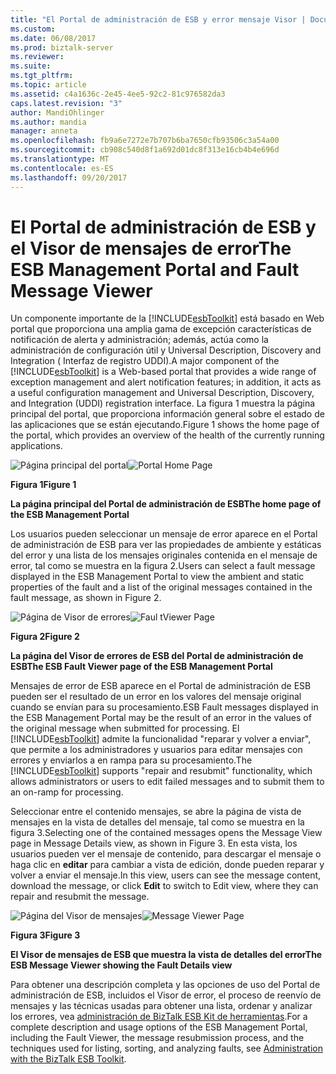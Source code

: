 ```yaml
---
title: "El Portal de administración de ESB y error mensaje Visor | Documentos de Microsoft"
ms.custom: 
ms.date: 06/08/2017
ms.prod: biztalk-server
ms.reviewer: 
ms.suite: 
ms.tgt_pltfrm: 
ms.topic: article
ms.assetid: c4a1636c-2e45-4ee5-92c2-81c976582da3
caps.latest.revision: "3"
author: MandiOhlinger
ms.author: mandia
manager: anneta
ms.openlocfilehash: fb9a6e7272e7b707b6ba7650cfb93506c3a54a00
ms.sourcegitcommit: cb908c540d8f1a692d01dc8f313e16cb4b4e696d
ms.translationtype: MT
ms.contentlocale: es-ES
ms.lasthandoff: 09/20/2017
---
```

# <a name="the-esb-management-portal-and-fault-message-viewer"></a><span data-ttu-id="054dc-102">El Portal de administración de ESB y el Visor de mensajes de error</span><span class="sxs-lookup"><span data-stu-id="054dc-102">The ESB Management Portal and Fault Message Viewer</span></span>
<span data-ttu-id="054dc-103">Un componente importante de la [!INCLUDE[esbToolkit](../includes/esbtoolkit-md.md)] está basado en Web portal que proporciona una amplia gama de excepción características de notificación de alerta y administración; además, actúa como la administración de configuración útil y Universal Description, Discovery and Integration ( Interfaz de registro UDDI).</span><span class="sxs-lookup"><span data-stu-id="054dc-103">A major component of the [!INCLUDE[esbToolkit](../includes/esbtoolkit-md.md)] is a Web-based portal that provides a wide range of exception management and alert notification features; in addition, it acts as a useful configuration management and Universal Description, Discovery, and Integration (UDDI) registration interface.</span></span> <span data-ttu-id="054dc-104">La figura 1 muestra la página principal del portal, que proporciona información general sobre el estado de las aplicaciones que se están ejecutando.</span><span class="sxs-lookup"><span data-stu-id="054dc-104">Figure 1 shows the home page of the portal, which provides an overview of the health of the currently running applications.</span></span>  
  
 <span data-ttu-id="054dc-105">![Página principal del portal](../esb-toolkit/media/portalhomepage.gif "PortalHomePage")</span><span class="sxs-lookup"><span data-stu-id="054dc-105">![Portal Home Page](../esb-toolkit/media/portalhomepage.gif "PortalHomePage")</span></span>  
  
 <span data-ttu-id="054dc-106">**Figura 1**</span><span class="sxs-lookup"><span data-stu-id="054dc-106">**Figure 1**</span></span>  
  
 <span data-ttu-id="054dc-107">**La página principal del Portal de administración de ESB**</span><span class="sxs-lookup"><span data-stu-id="054dc-107">**The home page of the ESB Management Portal**</span></span>  
  
 <span data-ttu-id="054dc-108">Los usuarios pueden seleccionar un mensaje de error aparece en el Portal de administración de ESB para ver las propiedades de ambiente y estáticas del error y una lista de los mensajes originales contenida en el mensaje de error, tal como se muestra en la figura 2.</span><span class="sxs-lookup"><span data-stu-id="054dc-108">Users can select a fault message displayed in the ESB Management Portal to view the ambient and static properties of the fault and a list of the original messages contained in the fault message, as shown in Figure 2.</span></span>  
  
 <span data-ttu-id="054dc-109">![Página de Visor de errores](../esb-toolkit/media/ch4-faultviewerpage.gif "Ch4-FaultViewerPage")</span><span class="sxs-lookup"><span data-stu-id="054dc-109">![Faul tViewer Page](../esb-toolkit/media/ch4-faultviewerpage.gif "Ch4-FaultViewerPage")</span></span>  
  
 <span data-ttu-id="054dc-110">**Figura 2**</span><span class="sxs-lookup"><span data-stu-id="054dc-110">**Figure 2**</span></span>  
  
 <span data-ttu-id="054dc-111">**La página del Visor de errores de ESB del Portal de administración de ESB**</span><span class="sxs-lookup"><span data-stu-id="054dc-111">**The ESB Fault Viewer page of the ESB Management Portal**</span></span>  
  
 <span data-ttu-id="054dc-112">Mensajes de error de ESB aparece en el Portal de administración de ESB pueden ser el resultado de un error en los valores del mensaje original cuando se envían para su procesamiento.</span><span class="sxs-lookup"><span data-stu-id="054dc-112">ESB Fault messages displayed in the ESB Management Portal may be the result of an error in the values of the original message when submitted for processing.</span></span> <span data-ttu-id="054dc-113">El [!INCLUDE[esbToolkit](../includes/esbtoolkit-md.md)] admite la funcionalidad "reparar y volver a enviar", que permite a los administradores y usuarios para editar mensajes con errores y enviarlos a en rampa para su procesamiento.</span><span class="sxs-lookup"><span data-stu-id="054dc-113">The [!INCLUDE[esbToolkit](../includes/esbtoolkit-md.md)] supports "repair and resubmit" functionality, which allows administrators or users to edit failed messages and to submit them to an on-ramp for processing.</span></span>  
  
 <span data-ttu-id="054dc-114">Seleccionar entre el contenido mensajes, se abre la página de vista de mensajes en la vista de detalles del mensaje, tal como se muestra en la figura 3.</span><span class="sxs-lookup"><span data-stu-id="054dc-114">Selecting one of the contained messages opens the Message View page in Message Details view, as shown in Figure 3.</span></span> <span data-ttu-id="054dc-115">En esta vista, los usuarios pueden ver el mensaje de contenido, para descargar el mensaje o haga clic en **editar** para cambiar a vista de edición, donde pueden reparar y volver a enviar el mensaje.</span><span class="sxs-lookup"><span data-stu-id="054dc-115">In this view, users can see the message content, download the message, or click **Edit** to switch to Edit view, where they can repair and resubmit the message.</span></span>  
  
 <span data-ttu-id="054dc-116">![Página del Visor de mensajes](../esb-toolkit/media/ch4-messageviewerpage.gif "Ch4-MessageViewerPage")</span><span class="sxs-lookup"><span data-stu-id="054dc-116">![Message Viewer Page](../esb-toolkit/media/ch4-messageviewerpage.gif "Ch4-MessageViewerPage")</span></span>  
  
 <span data-ttu-id="054dc-117">**Figura 3**</span><span class="sxs-lookup"><span data-stu-id="054dc-117">**Figure 3**</span></span>  
  
 <span data-ttu-id="054dc-118">**El Visor de mensajes de ESB que muestra la vista de detalles del error**</span><span class="sxs-lookup"><span data-stu-id="054dc-118">**The ESB Message Viewer showing the Fault Details view**</span></span>  
  
 <span data-ttu-id="054dc-119">Para obtener una descripción completa y las opciones de uso del Portal de administración de ESB, incluidos el Visor de error, el proceso de reenvío de mensajes y las técnicas usadas para obtener una lista, ordenar y analizar los errores, vea [administración de BizTalk ESB Kit de herramientas](../esb-toolkit/administration-with-the-biztalk-esb-toolkit.md).</span><span class="sxs-lookup"><span data-stu-id="054dc-119">For a complete description and usage options of the ESB Management Portal, including the Fault Viewer, the message resubmission process, and the techniques used for listing, sorting, and analyzing faults, see [Administration with the BizTalk ESB Toolkit](../esb-toolkit/administration-with-the-biztalk-esb-toolkit.md).</span></span>